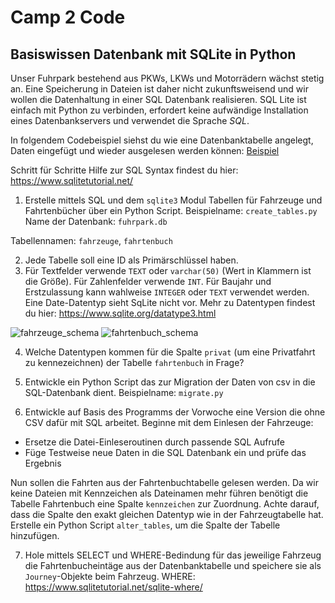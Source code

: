 # Camp 2 Code

## Basiswissen Datenbank mit SQLite in Python

Unser Fuhrpark bestehend aus PKWs, LKWs und Motorrädern wächst stetig an. Eine Speicherung in Dateien ist daher nicht zukunftsweisend und wir wollen die Datenhaltung in einer SQL Datenbank realisieren.
SQL Lite ist einfach mit Python zu verbinden, erfordert keine aufwändige Installation eines Datenbankservers und verwendet die Sprache *SQL*.

In folgendem Codebeispiel siehst du wie eine Datenbanktabelle angelegt, Daten eingefügt und wieder ausgelesen werden können:
[Beispiel](https://github.com/bellmann-engineering/python-basic-to-advanced/blob/21edcafdc181695e835cd25586976177535b4b03/database_basics/database_example.py)


Schritt für Schritte Hilfe zur SQL Syntax findest du hier: https://www.sqlitetutorial.net/


1. Erstelle mittels SQL und dem ``sqlite3`` Modul Tabellen für Fahrzeuge und Fahrtenbücher über ein Python Script. Beispielname: ``create_tables.py``
Name der Datenbank: ``fuhrpark.db``

Tabellennamen: ``fahrzeuge``, ``fahrtenbuch``

2. Jede Tabelle soll eine ID als Primärschlüssel haben. 
3. Für Textfelder verwende ``TEXT`` oder ``varchar(50)`` (Wert in Klammern ist die Größe). Für Zahlenfelder verwende ``INT``. 
Für Baujahr und Erstzulassung kann wahlweise ``INTEGER`` oder ``TEXT`` verwendet werden. Eine Date-Datentyp sieht SqLite nicht vor. Mehr zu Datentypen findest du hier:
https://www.sqlite.org/datatype3.html

![fahrzeuge_schema](https://github.com/bellmann-engineering/python-basic-to-advanced/blob/96e5d90c5eadaf6dfb9a5f80458d6493c9a51659/database_basics/fahrzeuge_table.PNG) ![fahrtenbuch_schema](https://github.com/bellmann-engineering/python-basic-to-advanced/blob/96e5d90c5eadaf6dfb9a5f80458d6493c9a51659/database_basics/fahrenbuch_table.PNG)


4. Welche Datentypen kommen für die Spalte ``privat`` (um eine Privatfahrt zu kennezeichnen) der Tabelle ``fahrtenbuch`` in Frage?

5. Entwickle ein Python Script das zur Migration der Daten von csv in die SQL-Datenbank dient. Beispielname: ``migrate.py``
6. Entwickle auf Basis des Programms der Vorwoche eine Version die ohne CSV dafür mit SQL arbeitet.
 Beginne mit dem Einlesen der Fahrzeuge:
 - Ersetze die Datei-Einleseroutinen durch passende SQL Aufrufe
 - Füge Testweise neue Daten in die SQL Datenbank ein und prüfe das Ergebnis
 
 Nun sollen die Fahrten aus der Fahrtenbuchtabelle gelesen werden. Da wir keine Dateien mit Kennzeichen als Dateinamen mehr führen benötigt die Tabelle Fahrtenbuch eine Spalte ``kennzeichen`` zur Zuordnung. Achte darauf, dass die Spalte den exakt gleichen Datentyp wie in der Fahrzeugtabelle hat.
 Erstelle ein Python Script ``alter_tables``, um die Spalte der Tabelle hinzufügen.
 
7. Hole mittels SELECT und WHERE-Bedindung für das jeweilige Fahrzeug die Fahrtenbucheintäge aus der Datenbanktabelle und speichere sie als ``Journey``-Objekte beim Fahrzeug.
 WHERE: https://www.sqlitetutorial.net/sqlite-where/
 
 
